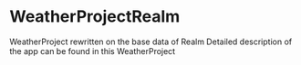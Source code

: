 # WeatherProjectRealm
WeatherProject rewritten on the base data of Realm
Detailed description of the app can be found in this WeatherProject
